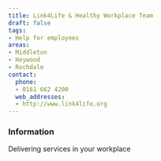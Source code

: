 ```yaml
---
title: Link4Life & Healthy Workplace Team
draft: false
tags:
- Help for employees
areas:
- Middleton
- Heywood
- Rochdale
contact:
  phone:
  - 0161 662 4200
  web_addresses:
  - http://www.link4life.org
---
```


### Information
Delivering services in your workplace

